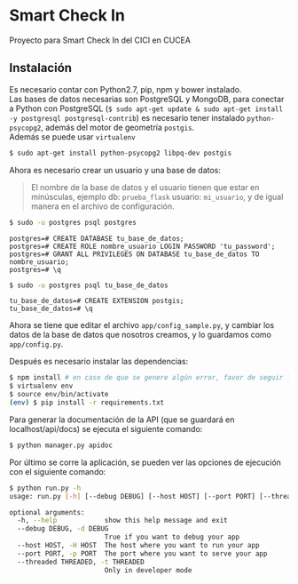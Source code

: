 # Smart Check In

Proyecto para Smart Check In del CICI en CUCEA

## Instalación
Es necesario contar con Python2.7, pip, npm y bower instalado.<br>
Las bases de datos necesarias son PostgreSQL y MongoDB, para conectar a Python con PostgreSQL (`$ sudo apt-get update & sudo apt-get install -y postgresql postgresql-contrib`) es necesario tener instalado `python-psycopg2`, además del motor de geometría `postgis`.<br>
Además se puede usar `virtualenv`

```bash
$ sudo apt-get install python-psycopg2 libpq-dev postgis
```

Ahora es necesario crear un usuario y una base de datos:
> El nombre de la base de datos y el usuario tienen que estar en minúsculas, ejemplo db: `prueba_flask` usuario: `mi_usuario`, y de igual manera en el archivo de configuración.

```bash
$ sudo -u postgres psql postgres
```
```psql
postgres=# CREATE DATABASE tu_base_de_datos;
postgres=# CREATE ROLE nombre_usuario LOGIN PASSWORD 'tu_password';
postgres=# GRANT ALL PRIVILEGES ON DATABASE tu_base_de_datos TO nombre_usuario;
postgres=# \q
```
```bash
$ sudo -u postgres psql tu_base_de_datos
```
```psql
tu_base_de_datos=# CREATE EXTENSION postgis;
tu_base_de_datos=# \q
```
Ahora se tiene que editar el archivo ```app/config_sample.py```, y cambiar los datos de la base de datos que nosotros creamos, y lo guardamos como ```app/config.py```.


Después es necesario instalar las dependencias:

```bash
$ npm install # en caso de que se genere algún error, favor de seguir las siguientes instrucciones https://docs.npmjs.com/getting-started/fixing-npm-permissions
$ virtualenv env
$ source env/bin/activate
(env) $ pip install -r requirements.txt
```

Para generar la documentación de la API (que se guardará en localhost/api/docs) se ejecuta el siguiente comando:

```bash
$ python manager.py apidoc
```

Por último se corre la aplicación, se pueden ver las opciones de ejecución con el siguiente comando:
```bash
$ python run.py -h
usage: run.py [-h] [--debug DEBUG] [--host HOST] [--port PORT] [--threaded THREADED]

optional arguments:
  -h, --help            show this help message and exit
  --debug DEBUG, -d DEBUG
                        True if you want to debug your app
  --host HOST, -H HOST  The host where you want to run your app
  --port PORT, -p PORT  The port where you want to serve your app
  --threaded THREADED, -t THREADED
                        Only in developer mode
```
